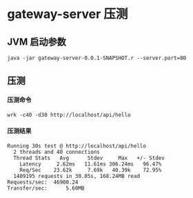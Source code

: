 # gateway-server 压测

## JVM 启动参数
```
java -jar gateway-server-0.0.1-SNAPSHOT.r --server.port=80
```

## 压测

#### 压测命令
```
wrk -c40 -d30 http://localhost/api/hello
```

#### 压测结果
```
Running 30s test @ http://localhost/api/hello
  2 threads and 40 connections
  Thread Stats   Avg      Stdev     Max   +/- Stdev
    Latency     2.62ms   11.61ms 306.24ms   96.47%
    Req/Sec    23.62k     7.69k   40.39k    72.95%
  1409195 requests in 30.05s, 168.24MB read
Requests/sec:  46900.24
Transfer/sec:      5.60MB
```